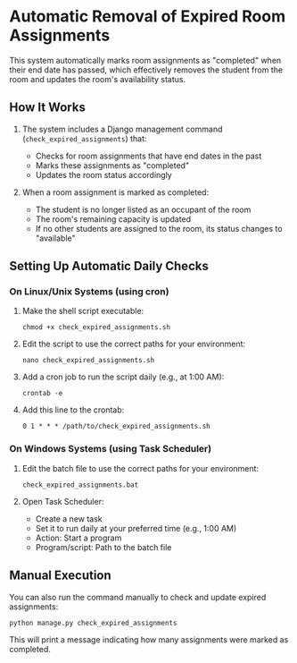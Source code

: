 # Automatic Removal of Expired Room Assignments

This system automatically marks room assignments as "completed" when their end date has passed, which effectively removes the student from the room and updates the room's availability status.

## How It Works

1. The system includes a Django management command (`check_expired_assignments`) that:
   - Checks for room assignments that have end dates in the past
   - Marks these assignments as "completed"
   - Updates the room status accordingly

2. When a room assignment is marked as completed:
   - The student is no longer listed as an occupant of the room
   - The room's remaining capacity is updated
   - If no other students are assigned to the room, its status changes to "available"

## Setting Up Automatic Daily Checks

### On Linux/Unix Systems (using cron)

1. Make the shell script executable:
   ```
   chmod +x check_expired_assignments.sh
   ```

2. Edit the script to use the correct paths for your environment:
   ```
   nano check_expired_assignments.sh
   ```

3. Add a cron job to run the script daily (e.g., at 1:00 AM):
   ```
   crontab -e
   ```

4. Add this line to the crontab:
   ```
   0 1 * * * /path/to/check_expired_assignments.sh
   ```

### On Windows Systems (using Task Scheduler)

1. Edit the batch file to use the correct paths for your environment:
   ```
   check_expired_assignments.bat
   ```

2. Open Task Scheduler:
   - Create a new task
   - Set it to run daily at your preferred time (e.g., 1:00 AM)
   - Action: Start a program
   - Program/script: Path to the batch file

## Manual Execution

You can also run the command manually to check and update expired assignments:

```
python manage.py check_expired_assignments
```

This will print a message indicating how many assignments were marked as completed. 